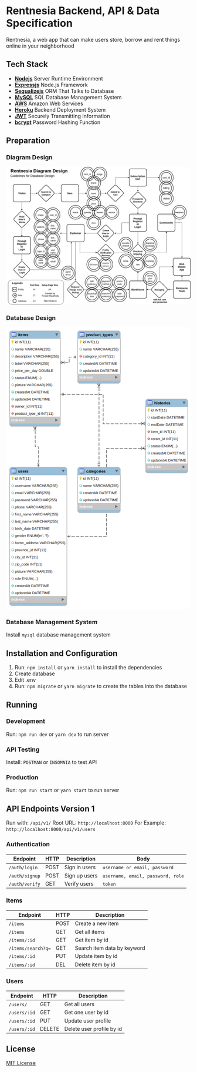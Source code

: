 # Rentnesia Backend, API & Data Specification

Rentnesia, a web app that can make users store, borrow and rent things online in your neighborhood

## Tech Stack

-   [**Nodejs**](http://nodejs.org/) Server Runtime Environment
-   [**Expressjs**](http://expressjs.com/) Node.js Framework
-   [**Sequalizejs**](http://docs.sequelizejs.com/) ORM That Talks to Database
-   [**MySQL**](http://mysql.com/) SQL Database Management System
-   [**AWS**](http://aws.amazon.com/) Amazon Web Services
-   [**Heroku**](http://heroku.com/) Backend Deployment System
-   [**JWT**](http://jwt.io/) Securely Transmitting Information
-   [**bcrypt**](http://github.com/kelektiv/node.bcrypt.js) Password Hashing Function

## Preparation

### Diagram Design

![Rentnesia Flow Diagram Design](./rentnesia-diagram-design.png "Rentnesia Flow Diagram Design")

### Database Design

![Rentnesia Database Design](./rentnesia-database-design.png "Rentnesia Database Design")

### Database Management System

Install `mysql` database management system

## Installation and Configuration

1.  Run: `npm install` or `yarn install` to install the dependencies
2.  Create database
3.  Edit .env
4.  Run: `npm migrate` or `yarn migrate` to create the tables into the database

## Running

### Development

Run: `npm run dev` or `yarn dev` to run server

### API Testing

Install: `POSTMAN` or `INSOMNIA` to test API

### Production

Run: `npm run start` or `yarn start` to run server

## API Endpoints Version 1

Run with: `/api/v1/` 
Root URL: `http://localhost:8000`
For Example: `http://localhost:8000/api/v1/users` 

### Authentication

| Endpoint           | HTTP | Description          | Body                               |
| ------------------ | ---- | -------------------- | ---------------------------------- |
| `/auth/login`      | POST | Sign in users        | `username or email, password`      |
| `/auth/signup`     | POST | Sign up users        | `username, email, password, role`  |
| `/auth/verify`     | GET  | Verify users         | `token`                            |


### Items

| Endpoint           | HTTP | Description                 |
| ------------------ | ---- | --------------------------- |
| `/items`           | POST | Create a new item           |
| `/items`           | GET  | Get all items               |
| `/items/:id`       | GET  | Get item by id              |
| `/items/search?q=` | GET  | Search item data by keyword |
| `/items/:id`       | PUT  | Update item by id           |
| `/items/:id`       | DEL  | Delete item by id           |


### Users

| Endpoint                 | HTTP   | Description                 |
| ------------------------ | ------ | --------------------------- |
| `/users/`                | GET    | Get all users               |
| `/users/:id`             | GET    | Get one user by id          |
| `/users/:id`             | PUT    | Update user profile         |
| `/users/:id`             | DELETE | Delete user profile by id   |

## License

[MIT License](./LICENSE)
